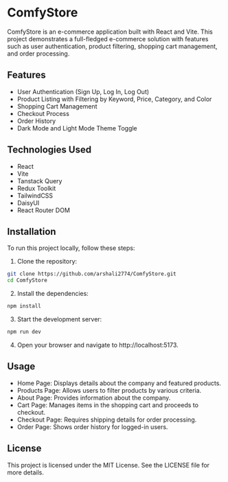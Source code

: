 # ComfyStore
ComfyStore is an e-commerce application built with React and Vite. This project demonstrates a full-fledged e-commerce solution with features such as user authentication, product filtering, shopping cart management, and order processing.

## Features
- User Authentication (Sign Up, Log In, Log Out)
- Product Listing with Filtering by Keyword, Price, Category, and Color
- Shopping Cart Management
- Checkout Process
- Order History
- Dark Mode and Light Mode Theme Toggle

## Technologies Used
- React
- Vite
- Tanstack Query
- Redux Toolkit
- TailwindCSS
- DaisyUI
- React Router DOM

## Installation
To run this project locally, follow these steps:

1. Clone the repository:
```bash
git clone https://github.com/arshali2774/ComfyStore.git
cd ComfyStore
```
2. Install the dependencies:
```bash
npm install
```
3. Start the development server:
```bash
npm run dev
```
4. Open your browser and navigate to http://localhost:5173.

## Usage
- Home Page: Displays details about the company and featured products.
- Products Page: Allows users to filter products by various criteria.
- About Page: Provides information about the company.
- Cart Page: Manages items in the shopping cart and proceeds to checkout.
- Checkout Page: Requires shipping details for order processing.
- Order Page: Shows order history for logged-in users.

## License
This project is licensed under the MIT License. See the LICENSE file for more details.
